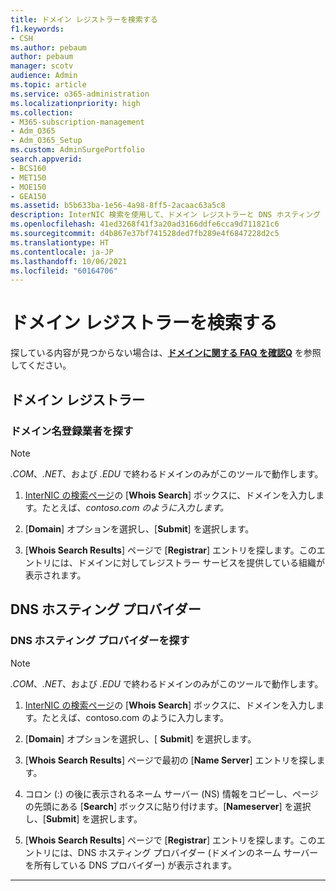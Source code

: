 ```yaml
---
title: ドメイン レジストラーを検索する
f1.keywords:
- CSH
ms.author: pebaum
author: pebaum
manager: scotv
audience: Admin
ms.topic: article
ms.service: o365-administration
ms.localizationpriority: high
ms.collection:
- M365-subscription-management
- Adm_O365
- Adm_O365_Setup
ms.custom: AdminSurgePortfolio
search.appverid:
- BCS160
- MET150
- MOE150
- GEA150
ms.assetid: b5b633ba-1e56-4a98-8ff5-2acaac63a5c8
description: InterNIC 検索を使用して、ドメイン レジストラーと DNS ホスティング プロバイダーを探す方法を説明します。
ms.openlocfilehash: 41ed3268f41f3a20ad3166ddfe6cca9d711821c6
ms.sourcegitcommit: d4b867e37bf741528ded7fb289e4f6847228d2c5
ms.translationtype: HT
ms.contentlocale: ja-JP
ms.lasthandoff: 10/06/2021
ms.locfileid: "60164706"
---
```

# <a name="find-your-domain-registrar"></a>ドメイン レジストラーを検索する

 探している内容が見つからない場合は、**[ドメインに関する FAQ を確認Q](../setup/domains-faq.yml)** を参照してください。

## <a name="domain-registrar"></a>ドメイン レジストラー

### <a name="find-your-domain-name-registrar"></a>ドメイン名登録業者を探す

> [!NOTE]
> *.COM*、*.NET*、および *.EDU* で終わるドメインのみがこのツールで動作します。

1. [InterNIC の検索ページ](https://go.microsoft.com/fwlink/p/?LinkId=402770)の [**Whois Search**] ボックスに、ドメインを入力します。たとえば、*contoso.com のように入力します。*

2. [**Domain**] オプションを選択し、[**Submit**] を選択します。

3. [**Whois Search Results**] ページで [**Registrar**] エントリを探します。このエントリには、ドメインに対してレジストラー サービスを提供している組織が表示されます。

## <a name="dns-hosting-provider"></a>DNS ホスティング プロバイダー

### <a name="find-your-dns-hosting-provider"></a>DNS ホスティング プロバイダーを探す

> [!NOTE]
> *.COM*、*.NET*、および *.EDU* で終わるドメインのみがこのツールで動作します。

1. [InterNIC の検索ページ](https://go.microsoft.com/fwlink/p/?LinkId=402770)の [**Whois Search**] ボックスに、ドメインを入力します。たとえば、contoso.com のように入力します。

2. [**Domain**] オプションを選択し、[ **Submit**] を選択します。

3. [**Whois Search Results**] ページで最初の [**Name Server**] エントリを探します。

4. コロン (:) の後に表示されるネーム サーバー (NS) 情報をコピーし、ページの先頭にある [**Search**] ボックスに貼り付けます。[**Nameserver**] を選択し、[**Submit**] を選択します。

5. [**Whois Search Results**] ページで [**Registrar**] エントリを探します。このエントリには、DNS ホスティング プロバイダー (ドメインのネーム サーバーを所有している DNS プロバイダー) が表示されます。

---

